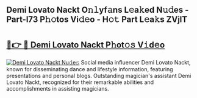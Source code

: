 ## Demi Lovato Nackt O𝚗𝚕yf𝚊ns L𝚎a𝚔ed N𝚞𝚍es - Part-l73 P𝚑𝚘tos Vi𝚍𝚎o - H𝚘𝚝 Part L𝚎a𝚔s ZVjlT

# <h2><a href="http://kf1zp4b.oniu.top/?m=Demi+Lovato+Nackt">🔗👉 🔴 Demi Lovato Nackt P𝚑ot𝚘𝚜 V𝚒d𝚎o</a></h2>

[![Demi Lovato Nackt Nu𝚍e𝚜](https://i.imgur.com/0qMVB7G.gif)](http://kf1zp4b.oniu.top/?m=Demi+Lovato+Nackt)
Social media influencer Demi Lovato Nackt, known for disseminating dance and lifestyle information, featuring presentations and personal blogs. Outstanding magician's assistant Demi Lovato Nackt, recognized for their remarkable abilities and accomplishments in assisting magicians.  
